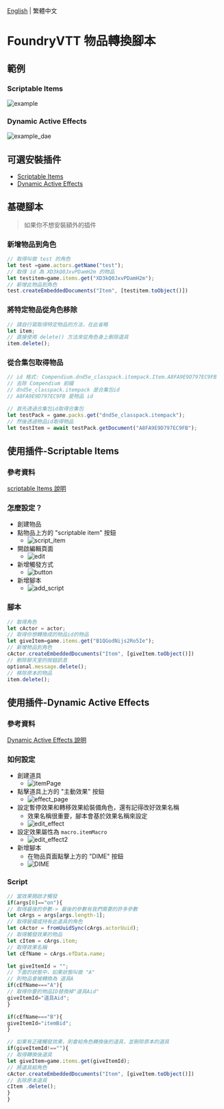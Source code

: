 [English](README.md) | 繁體中文

# FoundryVTT 物品轉換腳本

## 範例
### Scriptable Items
![example](img/example.gif)
### Dynamic Active Effects
![example_dae](img/example_dae.gif)
## 可選安裝插件

* [Scriptable Items](https://foundryvtt.com/packages/scriptable-items)
* [Dynamic Active Effects](https://foundryvtt.com/packages/dae)

## 基礎腳本

> 如果你不想安裝額外的插件

### 新增物品到角色

```js
// 取得叫做 test 的角色
let test =game.actors.getName("test");
// 取得 id 為 XD3kQ0JxvPDamH2m 的物品
let testitem=game.items.get("XD3kQ0JxvPDamH2m");
// 新增此物品到角色
test.createEmbeddedDocuments("Item", [testitem.toObject()])
```

### 將特定物品從角色移除

```js
// 請自行寫取得特定物品的方法，在此省略
let item;
// 直接使用 delete() 方法來從角色身上刪除道具
item.delete();
```

### 從合集包取得物品
```js
// id 格式: Compendium.dnd5e_classpack.itempack.Item.A8FA9E9D797EC9FB
// 去除 Compendium 前綴
// dnd5e_classpack.itempack 是合集包id
// A8FA9E9D797EC9FB 是物品 id

// 首先透過合集包id取得合集包
let testPack = game.packs.get("dnd5e_classpack.itempack");
// 然後透過物品id取得物品
let testItem = await testPack.getDocument("A8FA9E9D797EC9FB");
```

## 使用插件-Scriptable Items
### 參考資料
[scriptable Items 說明](https://github.com/FurtherV/scriptable-items)
### 怎麼設定？

* 創建物品
* 點物品上方的 "scriptable item" 按鈕
  * ![script_item](img/script_item.png)
* 開啟編輯頁面
  * ![edit](img/edit.png)
* 新增觸發方式
  * ![button](img/button.png)
* 新增腳本
  * ![add_script](img/add_script.png)

### 腳本

```js
// 取得角色
let cActor = actor;
// 取得你想轉換成的物品id的物品
let giveItem=game.items.get("B1QGodNijs2Ro5Ie");
// 新增物品到角色
cActor.createEmbeddedDocuments("Item", [giveItem.toObject()])
// 刪除聊天室的按鈕訊息
optional.message.delete();
// 移除原本的物品
item.delete();
```

## 使用插件-Dynamic Active Effects
### 參考資料
[Dynamic Active Effects 說明](https://gitlab.com/tposney/dae)
### 如何設定

* 創建道具
  * ![itemPage](img/ItemPage.png)
* 點擊道具上方的 "主動效果" 按鈕
  * ![effect_page](img/active_effect.png)
* 設定暫停效果和轉移效果給裝備角色，還有記得改好效果名稱
  * 效果名稱很重要，腳本會基於效果名稱來設定
  * ![edit_effect](img/effect_set.png)
* 設定效果屬性為 ```macro.itemMacro```
  * ![edit_effect2](img/effect_set_2.png)
* 新增腳本
  * 在物品頁面點擊上方的 "DIME" 按鈕
  * ![DIME](img/DIME.png)

### Script

```js
// 當效果開啟才觸發
if(args[0]=="on"){
// 取得最後的參數-> 最後的參數有我們需要的許多參數
let cArgs = args[args.length-1];
// 取得裝備或持有此道具的角色
let cActor = fromUuidSync(cArgs.actorUuid);
// 取得觸發效果的物品
let cItem = cArgs.item;
// 取得效果名稱
let cEfName = cArgs.efData.name;

let giveItemId = "";
// 下面的狀態中，如果狀態叫做 "A"
// 則物品會被轉換為 道具A
if(cEfName==="A"){
// 取得你要的物品ID替換掉"道具Aid"
giveItemId="道具Aid";
}

if(cEfName==="B"){
giveItemId="itemBid";
}

// 如果有正確觸發效果，則會給角色轉換後的道具，並刪除原本的道具
if(giveItemId!==""){
// 取得轉換後道具
let giveItem=game.items.get(giveItemId);
// 將道具給角色
cActor.createEmbeddedDocuments("Item", [giveItem.toObject()])
// 去除原本道具
cItem .delete();
}
}
```
